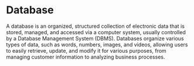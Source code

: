 # Database

A database is an organized, structured collection of electronic data that is stored, managed, and accessed via a computer system, usually controlled by a Database Management System (DBMS). Databases organize various types of data, such as words, numbers, images, and videos, allowing users to easily retrieve, update, and modify it for various purposes, from managing customer information to analyzing business processes.